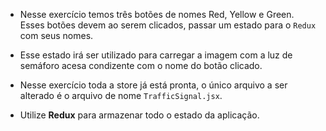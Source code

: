 - Nesse exercício temos três botões de nomes Red, Yellow e Green. Esses botões devem ao serem clicados, passar um estado para o `Redux` com seus nomes.

- Esse estado irá ser utilizado para carregar a imagem com a luz de semáforo acesa condizente com o nome do botão clicado.

- Nesse exercício toda a store já está pronta, o único arquivo a ser alterado é o arquivo de nome `TrafficSignal.jsx`.

- Utilize **Redux** para armazenar todo o estado da aplicação.

